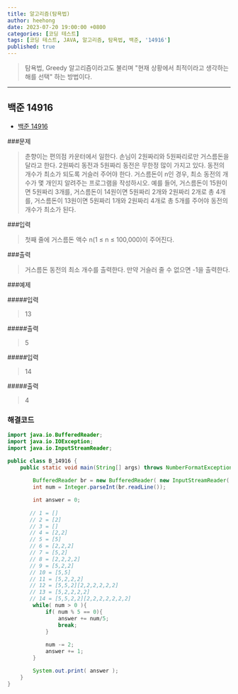 ```yaml
---
title: 알고리즘(탐욕법)
author: heehong
date: 2023-07-20 19:00:00 +0800
categories: [코딩 테스트]
tags: [코딩 테스트, JAVA, 알고리즘, 탐욕법, 백준, '14916']
published: true
---
```


> 탐욕법, Greedy 알고리즘이라고도 불리며 "현재 상황에서 최적이라고 생각하는 해를 선택" 하는 방법이다.

---
## 백준 14916 
- [백준 14916](https://www.acmicpc.net/problem/14916)

###문제
>춘향이는 편의점 카운터에서 일한다.
손님이 2원짜리와 5원짜리로만 거스름돈을 달라고 한다. 2원짜리 동전과 5원짜리 동전은 무한정 많이 가지고 있다. 동전의 개수가 최소가 되도록 거슬러 주어야 한다. 거스름돈이 n인 경우, 최소 동전의 개수가 몇 개인지 알려주는 프로그램을 작성하시오.
예를 들어, 거스름돈이 15원이면 5원짜리 3개를, 거스름돈이 14원이면 5원짜리 2개와 2원짜리 2개로 총 4개를, 거스름돈이 13원이면 5원짜리 1개와 2원짜리 4개로 총 5개를 주어야 동전의 개수가 최소가 된다.

###입력
>첫째 줄에 거스름돈 액수 n(1 ≤ n ≤ 100,000)이 주어진다.

###출력
>거스름돈 동전의 최소 개수를 출력한다. 만약 거슬러 줄 수 없으면 -1을 출력한다.

###예제 

#####입력 
>13

#####출력
>5

#####입력 
>14

#####출력
>4


### 해결코드

```java
import java.io.BufferedReader;
import java.io.IOException;
import java.io.InputStreamReader;

public class B_14916 {
    public static void main(String[] args) throws NumberFormatException, IOException {
        
        BufferedReader br = new BufferedReader( new InputStreamReader( System.in));
        int num = Integer.parseInt(br.readLine());

        int answer = 0;
    
       // 1 = []
       // 2 = [2]
       // 3 = []
       // 4 = [2,2]
       // 5 = [5]
       // 6 = [2,2,2]
       // 7 = [5,2]
       // 8 = [2,2,2,2]
       // 9 = [5,2,2]
       // 10 = [5,5]
       // 11 = [5,2,2,2]
       // 12 = [5,5,2][2,2,2,2,2,2]
       // 13 = [5,2,2,2,2]
       // 14 = [5,5,2,2][2,2,2,2,2,2,2]
        while( num > 0 ){
            if( num % 5 == 0){
                answer += num/5;
                break;
            }
                
            num -= 2;
            answer += 1;
        }

        System.out.print( answer );
    }
}

```


